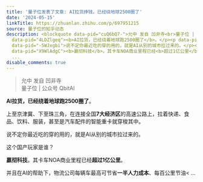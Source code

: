 ```yaml
---
title: '量子位发表了文章: AI拉货挣钱，已经绕地球2500圈了'
date: '2024-05-15'
linkTitle: https://zhuanlan.zhihu.com/p/697951215
source: 量子位的知乎动态
description: <blockquote data-pid="cuQ6bQ7-">允中 发自 凹非寺<br>量子位 | 公众号 QbitAI</blockquote><p
  data-pid="4LDZlgeq"><b>AI拉货，已经绕着地球跑2500圈了</b>。</p><p data-pid="vFm7sED3">上至京津冀、下至珠三角，在连接全国<b>7大经济区</b>的高速公路上，拉着快递、食品、饮料、服装，甚至是汽车配件的智能重卡就穿梭其中。</p><p
  data-pid="-5WJxgbi">说不定你最近吃的穿的用的，就是AI从别的城市拉过来的。</p><p data-pid="3lRK5IaP">这个国产玩家是谁？</p><p
  data-pid="X9WlAdgC"><b>嬴彻科技</b>。其卡车NOA商业里程已经<b>超过1亿公里</b>。</p><p data-pid="lGhkeh0p">并且在AI的帮助下，物流公司每辆车最高可节省<b>一半人力成本</b>、每百公里节油<
  ...
disable_comments: true
---
```

<blockquote data-pid="cuQ6bQ7-">允中 发自 凹非寺<br>量子位 | 公众号 QbitAI</blockquote><p data-pid="4LDZlgeq"><b>AI拉货，已经绕着地球跑2500圈了</b>。</p><p data-pid="vFm7sED3">上至京津冀、下至珠三角，在连接全国<b>7大经济区</b>的高速公路上，拉着快递、食品、饮料、服装，甚至是汽车配件的智能重卡就穿梭其中。</p><p data-pid="-5WJxgbi">说不定你最近吃的穿的用的，就是AI从别的城市拉过来的。</p><p data-pid="3lRK5IaP">这个国产玩家是谁？</p><p data-pid="X9WlAdgC"><b>嬴彻科技</b>。其卡车NOA商业里程已经<b>超过1亿公里</b>。</p><p data-pid="lGhkeh0p">并且在AI的帮助下，物流公司每辆车最高可节省<b>一半人力成本</b>、每百公里节油< ...